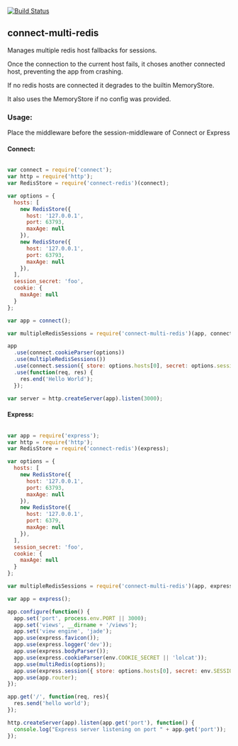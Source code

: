 [![Build Status](https://travis-ci.org/robertkowalski/connect-multi-redis.png?branch=master)](https://travis-ci.org/robertkowalski/connect-multi-redis)

## connect-multi-redis

Manages multiple redis host fallbacks for sessions.

Once the connection to the current host fails, it choses another connected host, preventing the app from crashing.

If no redis hosts are connected it degrades to the builtin MemoryStore.

It also uses the MemoryStore if no config was provided.

### Usage:

Place the middleware before the session-middleware of Connect or Express

#### Connect:

```javascript

var connect = require('connect');
var http = require('http');
var RedisStore = require('connect-redis')(connect);

var options = {
  hosts: [
    new RedisStore({
      host: '127.0.0.1',
      port: 63793,
      maxAge: null
    }),
    new RedisStore({
      host: '127.0.0.1',
      port: 63793,
      maxAge: null
    }),
  ],
  session_secret: 'foo',
  cookie: {
    maxAge: null
  }
};

var app = connect();

var multipleRedisSessions = require('connect-multi-redis')(app, connect.session);

app
  .use(connect.cookieParser(options))
  .use(multipleRedisSessions())
  .use(connect.session({ store: options.hosts[0], secret: options.session_secret }))
  .use(function(req, res) {
    res.end('Hello World');
  });

var server = http.createServer(app).listen(3000);

```

#### Express:

```javascript

var app = require('express');
var http = require('http');
var RedisStore = require('connect-redis')(express);

var options = {
  hosts: [
    new RedisStore({
      host: '127.0.0.1',
      port: 63793,
      maxAge: null
    }),
    new RedisStore({
      host: '127.0.0.1',
      port: 6379,
      maxAge: null
    }),
  ],
  session_secret: 'foo',
  cookie: {
    maxAge: null
  }
};

var multipleRedisSessions = require('connect-multi-redis')(app, express.session);

var app = express();

app.configure(function() {
  app.set('port', process.env.PORT || 3000);
  app.set('views', __dirname + '/views');
  app.set('view engine', 'jade');
  app.use(express.favicon());
  app.use(express.logger('dev'));
  app.use(express.bodyParser());
  app.use(express.cookieParser(env.COOKIE_SECRET || 'lolcat'));
  app.use(multiRedis(options));
  app.use(express.session({ store: options.hosts[0], secret: env.SESSION_SECRET || 'lolcat' }));
  app.use(app.router);
});

app.get('/', function(req, res){
  res.send('hello world');
});

http.createServer(app).listen(app.get('port'), function() {
  console.log("Express server listening on port " + app.get('port'));
});

```